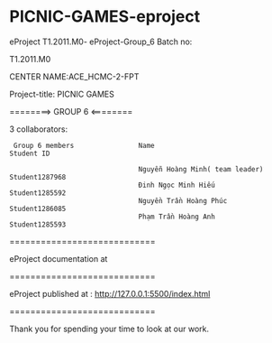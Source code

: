 # PICNIC-GAMES-eproject

eProject T1.2011.M0- eProject-Group_6 Batch no:

T1.2011.M0 

CENTER NAME:ACE_HCMC-2-FPT

Project-title: PICNIC GAMES

========> GROUP 6 <========

3 collaborators:

     Group 6 members                Name	                               Student ID

                                    Nguyễn Hoàng Minh( team leader)      Student1287968
                                    Đinh Ngọc Minh Hiếu                  Student1285592 
                                    Nguyền Trần Hoàng Phúc               Student1286085
                                    Phạm Trần Hoàng Anh                  Student1285593
                                    
                                    
 ============================

eProject documentation at 

============================

eProject published at : http://127.0.0.1:5500/index.html

============================

Thank you for spending your time to look at our work.                                   
